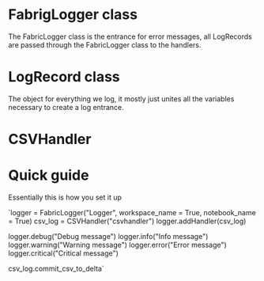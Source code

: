 # FabrigLogger class

The FabricLogger class is the entrance for error messages, all LogRecords are passed through the FabricLogger class to the handlers.

# LogRecord class

The object for everything we log, it mostly just unites all the variables necessary to create a log entrance.

# CSVHandler 

# Quick guide

Essentially this is how you set it up 

`logger = FabricLogger("Logger", workspace_name = True, notebook_name = True)
csv_log = CSVHandler("csvhandler")
logger.addHandler(csv_log)

logger.debug("Debug message")
logger.info("Info message")
logger.warning("Warning message")
logger.error("Error message")
logger.critical("Critical message")

csv_log.commit_csv_to_delta`

